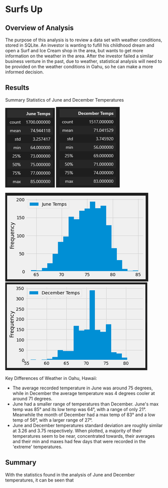 # Surfs Up
## Overview of Analysis
The purpose of this analysis is to review a data set with weather conditions, stored in SQLite. An investor is wanting to fufill his childhood dream and open a Surf and Ice Cream shop in the area, but wants to get more information on the weather in the area. After the investor failed a similar business venture in the past, due to weather, statistical analysis will need to be provided on the weather conditions in Oahu, so he can make a more informed decision.  


## Results
Summary Statistics of June and December Temperatures

<img src="analysis/june_temp.png">  <img src="analysis/dec_temp.png">

<img src="analysis/june_temp_plot.png">  <img src="analysis/dec_temp_plot.png">


Key Differences of Weather in Oahu, Hawaii:

- The average recorded temperature in June was around 75 degrees, while in December the average temperature was 4 degrees cooler at around 71 degrees. 
- June had a smaller range of temperatures than December. June's max temp was 85° and its low temp was 64°, with a range of only 21°. Meanwhile the month of December had a max temp of 83° and a low temp of 56°, with a larger range of 27°. 
- June and December temperatures standard deviation are roughly similar at 3.26 and 3.75 respectively. When plotted, a majority of their temperatures seem to be near, concentrated towards, their averages and their min and maxes had few days that were recorded in the 'extreme' temperatures.  

## Summary
With the statistics found in the analysis of June and December temperatures, it can be seen that 
